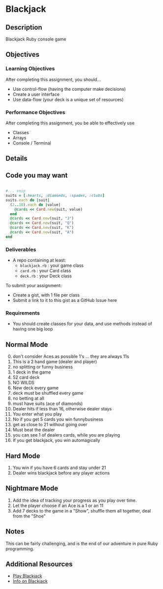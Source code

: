 # Blackjack

## Description
Blackjack Ruby console game


## Objectives

### Learning Objectives

After completing this assignment, you should…

* Use control-flow (having the computer make decisions)
* Create a user interface
* Use data-flow (your deck is a unique set of resources)


### Performance Objectives

After completing this assignment, you be able to effectively use

* Classes
* Arrays
* Console / Terminal




## Details

Code you may want
-----------------

```ruby

#... snip
suits = [:hearts, :diamonds, :spades, :clubs]
suits.each do |suit|
  (2..10).each do |value|
    @cards << Card.new(suit, value)
  end
  @cards << Card.new(suit, "J")
  @cards << Card.new(suit, "Q")
  @cards << Card.new(suit, "K")
  @cards << Card.new(suit, "A")
end
```

### Deliverables

* A repo containing at least:
  * `blackjack.rb` : your game class
  * `card.rb` : your Card class
  * `deck.rb` : your Deck class

To submit your assignment:

* Create a gist, with 1 file per class
* Submit a link to it to this gist as a GitHub Issue here

### Requirements

* You should create classes for your data, and use methods instead of having one big loop


## Normal Mode

0. don't consider Aces as possible 1's ... they are always 11s
0. This is a 2 hand game (dealer and player)
0. no splitting or funny business
0. 1 deck in the game
0. 52 card deck
0. NO WILDS
0. New deck every game
0. deck must be shuffled every game
0. no betting at all
0. must have suits (ace of diamonds)
0. Dealer hits if less than 16, otherwise dealer stays
0. You enter what you play
0. No if you get 5 cards you win funnybusiness
0. get as close to 21 without going over
0. Must beat the dealer
0. you can see 1 of dealers cards, while you are playing
0. If you get blackjack, you win automagically

            
## Hard Mode

1. You win if you have 6 cards and stay under 21
1. Dealer wins blackjack before any player actions

## Nightmare Mode

1. Add the idea of tracking your progress as you play over time.
1. Let the player choose if an Ace is a 1 or an 11
1. Add 7 decks to the game in a "Show", shuffle them all together, deal from the "Shoe"
            


## Notes

This can be fairly challenging, and is the end of our adventure in pure Ruby
programming.

## Additional Resources

* [Play Blackjack](http://freeblackjackdoc.com/blackjack-game.htm)  
* [Info on Blackjack](https://en.wikipedia.org/wiki/Blackjack)
